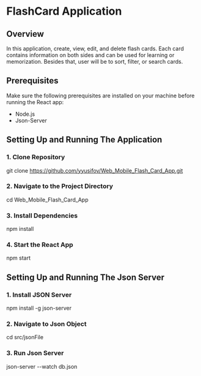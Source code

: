 # FlashCard Application

## Overview

In this application, create, view, edit, and delete flash cards. Each card contains information on both sides and can be used for learning or memorization. Besides that, user will be to sort, filter, or search cards. 

## Prerequisites

Make sure the following prerequisites are installed on your machine before running the React app:

- Node.js
- Json-Server

## Setting Up and Running The Application

### 1. Clone Repository

git clone https://github.com/yyusifov/Web_Mobile_Flash_Card_App.git

### 2. Navigate to the Project Directory

cd Web_Mobile_Flash_Card_App
 
### 3.  Install Dependencies

npm install

### 4.   Start the React App

npm start

## Setting Up and Running The Json Server

### 1. Install JSON Server

npm install -g json-server

### 2. Navigate to Json Object

cd src/jsonFile

### 3.   Run Json Server

json-server --watch db.json
